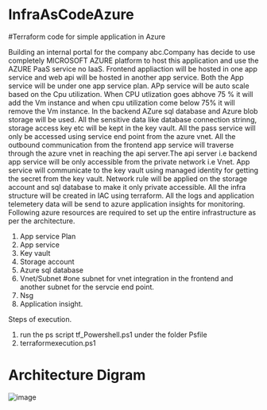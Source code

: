 # InfraAsCodeAzure
#Terraform code for simple application in Azure

Building an internal portal for the company abc.Company has decide to use completely MICROSOFT AZURE platform to host this application and use the AZURE PaaS service no IaaS. Frontend appliaction will be hosted in one app service and web api will be hosted in another app service. Both the App service will be under one app service plan. APp service will be auto scale based on the Cpu utilization. When CPU utlization goes abhove 75 % it will add the Vm instance and when cpu utilization come below 75% it will remove the Vm instance. In the backend AZure sql database and Azure blob storage will be used. All the sensitive data like database connection strinng, storage access key etc will be kept in the key vault. All the pass service will only be accessed using service end point from the azure vnet. All the outbound communication from the frontend app service will traverse through the azure vnet in reaching the api server.The api server i.e backend app service will be only accessible from the private network i.e Vnet. App service will communicate to the key vault using managed identity for getting the secret from the key vault. Network rule will be applied on the storage account and sql database to make it only private accessible. All the infra structure will be created in IAC using terraform. All the logs and application telemetery data will be send to azure application insights for monitoring.
Following azure resources are required to set up the entire infrastructure as per the architecture.

1. App service Plan
2. App service
3. Key vault
4. Storage account
5. Azure sql database
6. Vnet/Subnet #one subnet for vnet integration in the frontend and another subnet for the servcie end point.
7. Nsg 
8. Application insight.

Steps of execution.
1. run the ps script tf_Powershell.ps1 under the folder Psfile
2. terraformexecution.ps1 

# Architecture Digram

![image](https://github.com/kumar-rakesh23/IAAC-Azure/assets/33743858/9d9c4f62-57fd-46f8-a623-ee5404f96a27)

